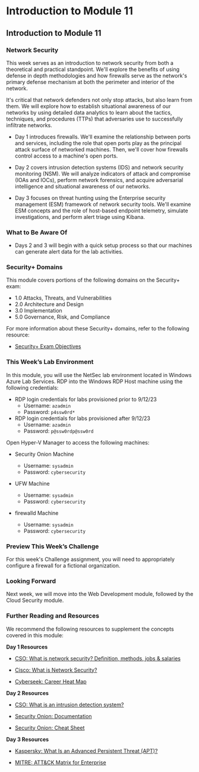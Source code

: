 # Introduction to Module 11

## Introduction to Module 11

### Network Security

This week serves as an introduction to network security from both a theoretical and practical standpoint. We'll explore the benefits of using defense in depth methodologies and how firewalls serve as the network's primary defense mechanism at both the perimeter and interior of the network.

It's critical that network defenders not only stop attacks, but also learn from them. We will explore how to establish situational awareness of our networks by using detailed data analytics to learn about the tactics, techniques, and procedures (TTPs) that adversaries use to successfully infiltrate networks.

- Day 1 introduces firewalls. We'll examine the relationship between ports and services, including the role that open ports play as the principal attack surface of networked machines. Then, we'll cover how firewalls  control access to a machine's open ports.

- Day 2 covers intrusion detection systems (IDS) and network security monitoring (NSM). We will analyze indicators of attack and compromise (IOAs and IOCs), perform network forensics, and acquire adversarial intelligence and situational awareness of our networks.

- Day 3 focuses on threat hunting using the Enterprise security management (ESM) framework of network security tools. We'll examine ESM concepts and the role of host-based endpoint telemetry, simulate investigations, and perform alert triage using Kibana.

### What to Be Aware Of

- Days 2 and 3 will begin with a quick setup process so that our machines can generate alert data for the lab activities.

### Security+ Domains

This module covers portions of the following domains on the Security+ exam:

- 1.0 Attacks, Threats, and Vulnerabilities 
- 2.0 Architecture and Design 
- 3.0 Implementation
- 5.0 Governance, Risk, and Compliance

For more information about these Security+ domains, refer to the following resource: 
- [Security+ Exam Objectives](https://comptiacdn.azureedge.net/webcontent/docs/default-source/exam-objectives/comptia-security-sy0-601-exam-objectives-(2-0).pdf?sfvrsn=8c5889ff_2)

### This Week’s Lab Environment

In this module, you will use the NetSec lab environment located in Windows Azure Lab Services. RDP into the Windows RDP Host machine using the following credentials:

  - RDP login credentials for labs provisioned prior to 9/12/23
    - Username: `azadmin`
    - Password: `p4ssw0rd*`
  - RDP login credentials for labs provisioned after 9/12/23
    - Username: `azadmin`
    - Password: `p@ssw0rdp@ssw0rd`

Open Hyper-V Manager to access the following machines:

  - Security Onion Machine

    - Username: `sysadmin`
    - Password: `cybersecurity`

  - UFW Machine

    - Username: `sysadmin`
    - Password: `cybersecurity`

  - firewalld Machine

    - Username: `sysadmin`
    - Password: `cybersecurity`


### Preview This Week’s Challenge

For this week's Challenge assignment, you will need to appropriately configure a firewall for a fictional organization.

### Looking Forward

Next week, we will move into the Web Development module, followed by the Cloud Security module. 

### Further Reading and Resources

We recommend the following resources to supplement the concepts covered in this module:

**Day 1 Resources**

- [CSO: What is network security? Definition, methods, jobs & salaries](https://www.csoonline.com/article/3285651/what-is-network-security-definition-methods-jobs-and-salaries.html)

- [Cisco: What is Network Security?](https://www.cisco.com/c/en/us/products/security/what-is-network-security.html)

- [Cyberseek: Career Heat Map](https://www.cyberseek.org/heatmap.html)

 
**Day 2 Resources**

- [CSO: What is an intrusion detection system?](https://www.csoonline.com/article/3255632/what-is-an-intrusion-detection-system-how-an-ids-spots-threats.html)

- [Security Onion: Documentation](https://docs.securityonion.net/en/2.3/)

- [Security Onion: Cheat Sheet](https://github.com/Security-Onion-Solutions/security-onion/wiki/Cheat-Sheet)
 
**Day 3 Resources**

- [Kaspersky: What Is an Advanced Persistent Threat (APT)?](https://www.kaspersky.com/resource-center/definitions/advanced-persistent-threats)

- [MITRE: ATT&CK Matrix for Enterprise](https://attack.mitre.org)
